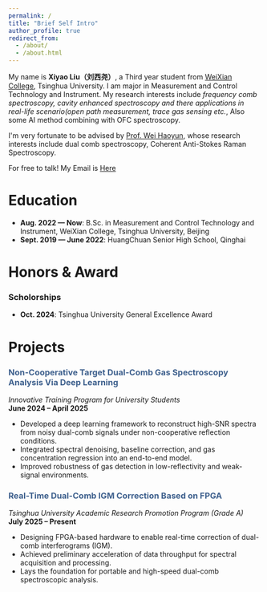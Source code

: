 ```yaml
---
permalink: /
title: "Brief Self Intro"
author_profile: true
redirect_from: 
  - /about/
  - /about.html
---
```

  My name is **Xiyao Liu（刘西尧）**, a Third year student from [WeiXian College](https://www.wxc.tsinghua.edu.cn/), Tsinghua University. I am major in Measurement and Control Technology and Instrument. My research interests include *frequency comb spectroscopy, cavity enhanced spectroscopy and there applications in real-life scenario(open path measurement, trace gas sensing etc.*, Also some AI method combining with OFC spectroscopy.

  I'm very fortunate to be advised by [Prof. Wei Haoyun](https://faculty.dpi.tsinghua.edu.cn/team/luckiwei), whose research interests include dual comb spectroscopy, Coherent Anti-Stokes Raman Spectroscopy.

  For free to talk! My Email is [Here](mailto:liuxiyao22@mails.tsinghua.edu.cn)
  

# Education

- **Aug. 2022 — Now**: B.Sc. in Measurement and Control Technology and Instrument, WeiXian College, Tsinghua University, Beijing
- **Sept. 2019 — June 2022**: HuangChuan Senior High School, Qinghai

# Honors & Award
### Scholorships
- **Oct. 2024**: Tsinghua University General Excellence Award

# Projects
### <span style="color:#3E608D"><b>Non-Cooperative Target Dual-Comb Gas Spectroscopy Analysis Via Deep Learning</b></span>  
*Innovative Training Program for University Students*  
**June 2024 – April 2025**  
- Developed a deep learning framework to reconstruct high-SNR spectra from noisy dual-comb signals under non-cooperative reflection conditions.  
- Integrated spectral denoising, baseline correction, and gas concentration regression into an end-to-end model.  
- Improved robustness of gas detection in low-reflectivity and weak-signal environments.

### <span style="color:#3E608D"><b>Real-Time Dual-Comb IGM Correction Based on FPGA</b></span>  
*Tsinghua University Academic Research Promotion Program (Grade A)*  
**July 2025 – Present**  
- Designing FPGA-based hardware to enable real-time correction of dual-comb interferograms (IGM).  
- Achieved preliminary acceleration of data throughput for spectral acquisition and processing.  
- Lays the foundation for portable and high-speed dual-comb spectroscopic analysis.

